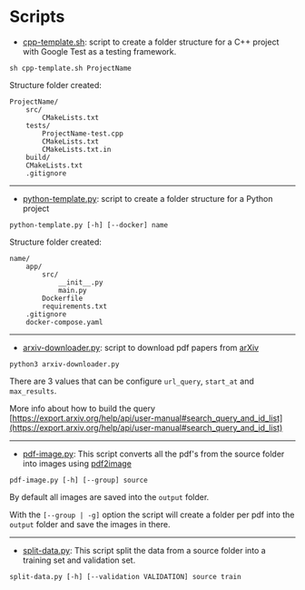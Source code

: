# Scripts #

* [cpp-template.sh](https://github.com/davamix/Scripts/blob/master/cpp-template.sh): script to create a folder structure for a C++ project with Google Test as a testing framework.

```
sh cpp-template.sh ProjectName
```
Structure folder created:
```
ProjectName/
    src/
        CMakeLists.txt
    tests/
        ProjectName-test.cpp
        CMakeLists.txt
        CMakeLists.txt.in
    build/
    CMakeLists.txt
    .gitignore
```
___

* [python-template.py](https://github.com/davamix/Scripts/blob/master/python-template.py): script to create a folder structure for a Python project

```
python-template.py [-h] [--docker] name
```
Structure folder created:
```
name/
    app/
        src/
            __init__.py
            main.py
        Dockerfile
        requirements.txt
    .gitignore
    docker-compose.yaml
```
___

* [arxiv-downloader.py](https://github.com/davamix/Scripts/blob/master/arxiv-downloader.py): script to download pdf papers from [arXiv](https://export.arxiv.org)

```
python3 arxiv-downloader.py
```
There are 3 values that can be configure `url_query`, `start_at` and `max_results`.

More info about how to build the query [https://export.arxiv.org/help/api/user-manual#search_query_and_id_list](https://export.arxiv.org/help/api/user-manual#search_query_and_id_list)

___

* [pdf-image.py](https://github.com/davamix/Scripts/blob/master/pdf-image.py): This script converts all the pdf's from the source folder into images using [pdf2image](https://github.com/Belval/pdf2image)

```
pdf-image.py [-h] [--group] source
```
By default all images are saved into the `output` folder.

With the `[--group | -g]` option the script will create a folder per pdf into the `output` folder and save the images in there.

___

* [split-data.py](https://github.com/davamix/Scripts/blob/master/split-data.py): This script split the data from a source folder into a training set and validation set.

```
split-data.py [-h] [--validation VALIDATION] source train
```
